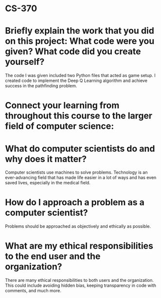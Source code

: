 # CS-370

# Briefly explain the work that you did on this project: What code were you given? What code did you create yourself?
The code I was given included two Python files that acted as game setup. I created code to implement the Deep Q Learning algorithm and achieve success in the pathfinding problem.

# Connect your learning from throughout this course to the larger field of computer science:
# What do computer scientists do and why does it matter?
Computer scientists use machines to solve problems. Technology is an ever-advancing field that has made life easier in a lot of ways and has even saved lives, especially in the medical field. 

# How do I approach a problem as a computer scientist?
Problems should be approached as objectively and ethically as possible. 

# What are my ethical responsibilities to the end user and the organization?
There are many ethical responsibilities to both users and the organization. This could include avoiding hidden bias, keeping transparency in code with comments, and much more.
